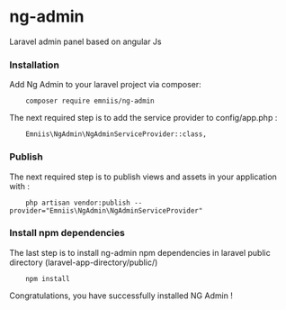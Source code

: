 # ng-admin
Laravel admin panel based on angular Js
### Installation ###
Add Ng Admin to your laravel project via composer:
```
    composer require emniis/ng-admin
```

The next required step is to add the service provider to config/app.php :
```
    Emniis\NgAdmin\NgAdminServiceProvider::class,
```

### Publish ###

The next required step is to publish views and assets in your application with :
```
    php artisan vendor:publish --provider="Emniis\NgAdmin\NgAdminServiceProvider"
```
### Install npm dependencies  ###
The last step is to install ng-admin npm dependencies in laravel public directory (laravel-app-directory/public/)
```
    npm install
```
Congratulations, you have successfully installed NG Admin !
